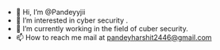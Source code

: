 - 👋 Hi, I’m @Pandeyyjii
- 👀 I’m interested in cyber security .
- 🌱 I’m currently working in the field of cuber security.
- 📫 How to reach me mail at pandeyharshit2446@gmail.com

<!---
Pandeyyjii/Pandeyyjii is a ✨ special ✨ repository because its `README.md` (this file) appears on your GitHub profile.
You can click the Preview link to take a look at your changes.
--->
